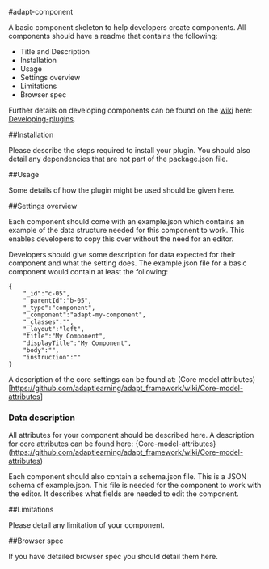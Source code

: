 #adapt-component

A basic component skeleton to help developers create components. All components should have a readme that contains the following:

* Title and Description
* Installation
* Usage
* Settings overview
* Limitations
* Browser spec

Further details on developing components can be found on the [wiki](https://github.com/adaptlearning/adapt_framework/wiki) here: [Developing-plugins](https://github.com/adaptlearning/adapt_framework/wiki/Developers-guide:-components).

##Installation

Please describe the steps required to install your plugin. You should also detail any dependencies that are not part of the package.json file.


##Usage

Some details of how the plugin might be used should be given here.


##Settings overview

Each component should come with an example.json which contains an example of the data structure needed for this component to work. This enables developers to copy this over without the need for an editor. 

Developers should give some description for data expected for their component and what the setting does. The example.json file for a basic component would contain at least the following:

```
{
    "_id":"c-05",
    "_parentId":"b-05",
    "_type":"component",
    "_component":"adapt-my-component",
    "_classes":"",
    "_layout":"left",
    "title":"My Component",
    "displayTitle":"My Component",
    "body":"",
    "instruction":""
}
```
A description of the core settings can be found at: (Core model attributes)[https://github.com/adaptlearning/adapt_framework/wiki/Core-model-attributes]


### Data description

All attributes for your component should be described here. A description for core attributes can be found here: {Core-model-attributes}(https://github.com/adaptlearning/adapt_framework/wiki/Core-model-attributes)


Each component should also contain a schema.json file. This is a JSON schema of example.json. This file is needed for the component to work with the editor. It describes what fields are needed to edit the component. 

##Limitations

Please detail any limitation of your component.

##Browser spec

If you have detailed browser spec you should detail them here.